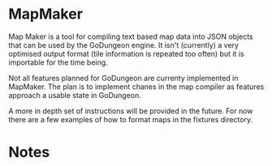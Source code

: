 # MapMaker

Map Maker is a tool for compiling text based map data into JSON objects
that can be used by the GoDungeon engine. It isn't (currently) a very
optimised output format (tile information is repeated too often) but it is
importable for the time being.

Not all features planned for GoDungeon are currenty implemented in
MapMaker. The plan is to implement chanes in the map compiler as features
approach a usable state in GoDungeon.

A more in depth set of instructions will be provided in the future. For
now there are a few examples of how to format maps in the fixtures
directory.

# Notes


